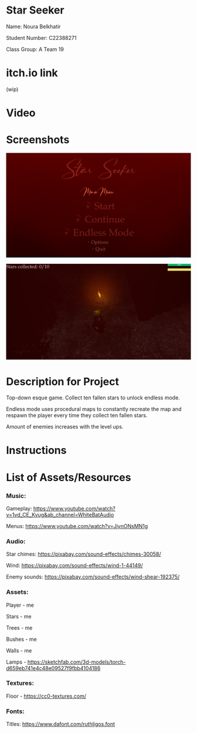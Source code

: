 # Star Seeker

Name: Noura Belkhatir

Student Number: C22388271

Class Group: A Team 19

# itch.io link

(wip)

# Video

# Screenshots

![mainMenu](images/mainMenu.PNG)

![gamePlay](images/gameplay.PNG)


# Description for Project

Top-down esque game. Collect ten fallen stars to unlock endless mode.

Endless mode uses procedural maps to constantly recreate the map and respawn the player
every time they collect ten fallen stars.

Amount of enemies increases with the level ups.

# Instructions


# List of Assets/Resources
### Music:

Gameplay: https://www.youtube.com/watch?v=1vd_CE_Kvug&ab_channel=WhiteBatAudio

Menus: https://www.youtube.com/watch?v=JiynONsMN1g


### Audio:
Star chimes: https://pixabay.com/sound-effects/chimes-30058/

Wind: https://pixabay.com/sound-effects/wind-1-44149/

Enemy sounds: https://pixabay.com/sound-effects/wind-shear-192375/




### Assets:
Player - me

Stars - me

Trees - me

Bushes - me

Walls - me

Lamps - https://sketchfab.com/3d-models/torch-d659eb741e4c48e09527f9fbb4104186


### Textures:

Floor - https://cc0-textures.com/


### Fonts:

Titles: https://www.dafont.com/ruthligos.font



 
